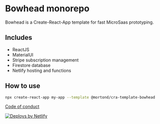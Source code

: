 # Bowhead monorepo

Bowhead is a Create-React-App template for fast MicroSaas prototyping.

## Includes

- ReactJS
- MaterialUI
- Stripe subscription management
- Firestore database
- Netlify hosting and functions

## How to use

```bash
npx create-react-app my-app --template @mortond/cra-template-bowhead
```

[Code of conduct](https://github.com/daithimorton/bowhead/blob/master/code-of-conduct.md)



<a href="https://www.netlify.com">
    <img src="https://www.netlify.com/img/global/badges/netlify-color-accent.svg" alt="Deploys by Netlify" />
</a>